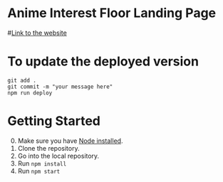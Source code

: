 # Anime Interest Floor Landing Page
#[Link to the website](https://sonicfires2.github.io/landing-page-aif/)

# To update the deployed version
```
git add .
git commit -m "your message here"
npm run deploy
```

# Getting Started 
0. Make sure you have [Node installed](https://nodejs.org/en/download/). 
1. Clone the repository.
2. Go into the local repository.
3. Run `npm install`
4. Run `npm start`
